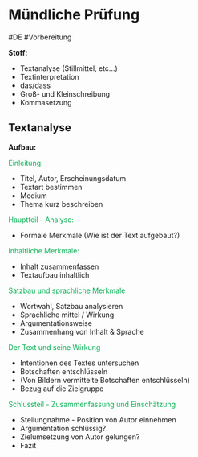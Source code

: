 # Mündliche Prüfung
#DE #Vorbereitung 

**Stoff:**
- Textanalyse (Stillmittel, etc...)
- Textinterpretation
- das/dass
- Groß- und Kleinschreibung
- Kommasetzung


## Textanalyse

**Aufbau:**

<span style="color:#00b050">Einleitung:</span>
- Titel, Autor, Erscheinungsdatum
- Textart bestimmen
- Medium
- Thema kurz beschreiben

<span style="color:#00b050">Hauptteil - Analyse:</span>
- Formale Merkmale (Wie ist der Text aufgebaut?)

<span style="color:#00b050">Inhaltliche Merkmale:</span>
- Inhalt zusammenfassen
- Textaufbau inhaltlich

<span style="color:#00b050">Satzbau und sprachliche Merkmale</span>
- Wortwahl, Satzbau analysieren
- Sprachliche mittel / Wirkung
- Argumentationsweise
- Zusammenhang von Inhalt & Sprache

<span style="color:#00b050">Der Text und seine Wirkung</span>
- Intentionen des Textes untersuchen
- Botschaften entschlüsseln
- (Von Bildern vermittelte Botschaften entschlüsseln)
- Bezug auf die Zielgruppe

<span style="color:#00b050">Schlussteil - Zusammenfassung und Einschätzung</span>
- Stellungnahme - Position von Autor einnehmen
- Argumentation schlüssig?
- Zielumsetzung von Autor gelungen?
- Fazit